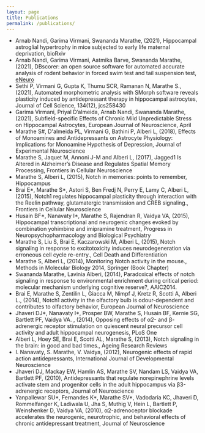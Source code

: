 ```yaml
---
layout: page
title: Publications
permalink: /publications/
---
```


- Arnab Nandi, Garima Virmani, Swananda Marathe, (2021), Hippocampal astroglial hypertrophy in mice subjected to early life maternal deprivation, bioRxiv
- Arnab Nandi, Garima Virmani, Aatmika Barve, Swananda Marathe, (2021), DBscorer: an open source software for automated accurate analysis of rodent behavior in forced swim test and tail suspension test, [eNeuro](https://www.eneuro.org/content/8/6/ENEURO.0305-21.2021)
- Sethi P, Virmani G, Gupta K, Thumu SCR, Ramanan N, Marathe S., (2021), Automated morphometric analysis with SMorph software reveals plasticity induced by antidepressant therapy in hippocampal astrocytes, Journal of Cell Science, 134(12), jcs258430
- Garima Virmani, Priyal D’almeida, Arnab Nandi, Swananda Marathe, (2021), Subfield-specific Effects of Chronic Mild Unpredictable Stress on Hippocampal Astrocytes, European Journal of Neuroscience, April
- Marathe S#, D'almeida PL, Virmani G, Bathini P, Alberi L, (2018), Effects of Monoamines and Antidepressants on Astrocyte Physiology: Implications for Monoamine Hypothesis of Depression, Journal of Experimental Neuroscience
- Marathe S, Jaquet M, Annoni J-M and Alberi L, (2017), Jagged1 Is Altered in Alzheimer’s Disease and Regulates Spatial Memory Processing, Frontiers in Cellular Neuroscience
- Marathe S, Alberi L, (2015), Notch in memories: points to remember, Hippocampus
- Brai E*, Marathe S*, Astori S, Ben Fredj N, Perry E, Lamy C, Alberi L, (2015), Notch1 regulates hippocampal plasticity through interaction with the Reelin pathway, glutamatergic transmission and CREB signaling., Frontiers in Cellular Neuroscience
- Husain BF*, Nanavaty I*, Marathe S, Rajendran R, Vaidya VA, (2015), Hippocampal transcriptional and neurogenic changes evoked by combination yohimbine and imipramine treatment, Progress in Neuropsychopharmacology and Biological Psychiatry
- Marathe S, Liu S, Brai E, Kaczarowski M, Alberi L, (2015), Notch signaling in response to excitotoxicity induces neurodegeneration via erroneous cell cycle re-entry., Cell Death and Differentiation
- Marathe S, Alberi L, (2014), Monitoring Notch activity in the mouse., Methods in Molecular Biology 2014, Springer (Book Chapter)
- Swananda Marathe, Lavinia Alberi, (2014), Paradoxical effects of notch signaling in response to environmental enrichment during critical period: molecular mechanism underlying cognitive reserve?, AAIC2014.
- Brai E, Marathe S, Zentilin L, Giacca M, Nimpf J, Kretz R, Scotti A, Alberi L., (2014), Notch1 activity in the olfactory bulb is odour-dependent and contributes to olfactory behavior, European Journal of Neuroscience
- Jhaveri DJ*, Nanavaty I*, Prosper BW, Marathe S, Husain BF, Kernie SG, Bartlett PF, Vaidya VA. , (2014), Opposing effects of α2- and β-adrenergic receptor stimulation on quiescent neural precursor cell activity and adult hippocampal neurogenesis, PLoS One
- Alberi L, Hoey SE, Brai E, Scotti AL, Marathe S, (2013), Notch signaling in the brain: in good and bad times., Ageing Research Reviews
- I. Nanavaty, S. Marathe, V. Vaidya, (2012), Neurogenic effects of rapid action antidepressants, International Journal of Developmental Neuroscience
- Jhaveri DJ, Mackay EW, Hamlin AS, Marathe SV, Nandam LS, Vaidya VA, Bartlett PF, (2010), Antidepressants that regulate norepinephrine levels activate stem and progenitor cells in the adult hippocampus via β3-adrenergic receptors, Journal of Neuroscience
- Yanpallewar SU*, Fernandes K*, Marathe SV*, Vadodaria KC, Jhaveri D, Rommelfanger K, Ladiwala U, Jha S, Muthig V, Hein L, Bartlett P, Weinshenker D, Vaidya VA, (2010), α2-adrenoceptor blockade accelerates the neurogenic, neurotrophic, and behavioral effects of chronic antidepressant treatment, Journal of Neuroscience
